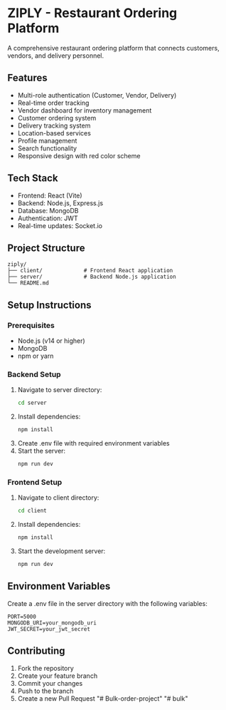 # ZIPLY - Restaurant Ordering Platform

A comprehensive restaurant ordering platform that connects customers, vendors, and delivery personnel.

## Features

- Multi-role authentication (Customer, Vendor, Delivery)
- Real-time order tracking
- Vendor dashboard for inventory management
- Customer ordering system
- Delivery tracking system
- Location-based services
- Profile management
- Search functionality
- Responsive design with red color scheme

## Tech Stack

- Frontend: React (Vite)
- Backend: Node.js, Express.js
- Database: MongoDB
- Authentication: JWT
- Real-time updates: Socket.io

## Project Structure

```
ziply/
├── client/             # Frontend React application
├── server/             # Backend Node.js application
└── README.md
```

## Setup Instructions

### Prerequisites
- Node.js (v14 or higher)
- MongoDB
- npm or yarn

### Backend Setup
1. Navigate to server directory:
   ```bash
   cd server
   ```
2. Install dependencies:
   ```bash
   npm install
   ```
3. Create .env file with required environment variables
4. Start the server:
   ```bash
   npm run dev
   ```

### Frontend Setup
1. Navigate to client directory:
   ```bash
   cd client
   ```
2. Install dependencies:
   ```bash
   npm install
   ```
3. Start the development server:
   ```bash
   npm run dev
   ```

## Environment Variables

Create a .env file in the server directory with the following variables:

```
PORT=5000
MONGODB_URI=your_mongodb_uri
JWT_SECRET=your_jwt_secret
```

## Contributing

1. Fork the repository
2. Create your feature branch
3. Commit your changes
4. Push to the branch
5. Create a new Pull Request "# Bulk-order-project" 
"# bulk" 
